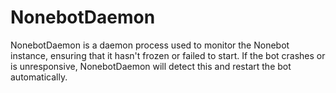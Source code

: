 # NonebotDaemon
NonebotDaemon is a daemon process used to monitor the Nonebot instance, ensuring that it hasn't frozen or failed to start. If the bot crashes or is unresponsive, NonebotDaemon will detect this and restart the bot automatically.
